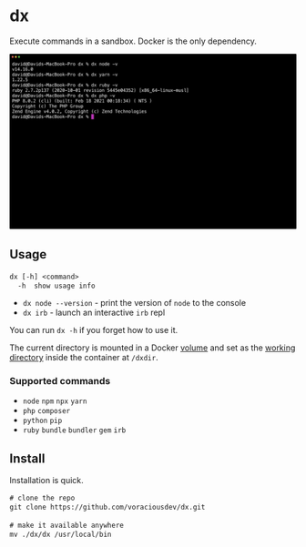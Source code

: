 # dx

Execute commands in a sandbox. Docker is the only dependency.

![](.images/screenshot.png)

## Usage

```shell
dx [-h] <command>
  -h  show usage info
```

- `dx node --version` - print the version of `node` to the console
- `dx irb` - launch an interactive `irb` repl

You can run `dx -h` if you forget how to use it.

The current directory is mounted in a Docker [volume](https://docs.docker.com/engine/reference/commandline/run/#mount-volume--v---read-only) and set as the [working directory](https://docs.docker.com/engine/reference/commandline/run/#set-working-directory--w) inside the container at `/dxdir`.

### Supported commands

- `node` `npm` `npx` `yarn`
- `php` `composer`
- `python` `pip`
- `ruby` `bundle` `bundler` `gem` `irb`

## Install

Installation is quick.

```shell
# clone the repo
git clone https://github.com/voraciousdev/dx.git

# make it available anywhere
mv ./dx/dx /usr/local/bin
```
